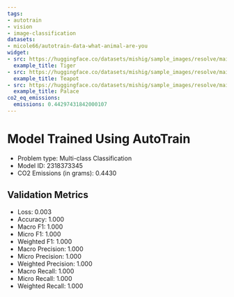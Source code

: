 ```yaml
---
tags:
- autotrain
- vision
- image-classification
datasets:
- micole66/autotrain-data-what-animal-are-you
widget:
- src: https://huggingface.co/datasets/mishig/sample_images/resolve/main/tiger.jpg
  example_title: Tiger
- src: https://huggingface.co/datasets/mishig/sample_images/resolve/main/teapot.jpg
  example_title: Teapot
- src: https://huggingface.co/datasets/mishig/sample_images/resolve/main/palace.jpg
  example_title: Palace
co2_eq_emissions:
  emissions: 0.44297431842000107
---
```


# Model Trained Using AutoTrain

- Problem type: Multi-class Classification
- Model ID: 2318373345
- CO2 Emissions (in grams): 0.4430

## Validation Metrics

- Loss: 0.003
- Accuracy: 1.000
- Macro F1: 1.000
- Micro F1: 1.000
- Weighted F1: 1.000
- Macro Precision: 1.000
- Micro Precision: 1.000
- Weighted Precision: 1.000
- Macro Recall: 1.000
- Micro Recall: 1.000
- Weighted Recall: 1.000